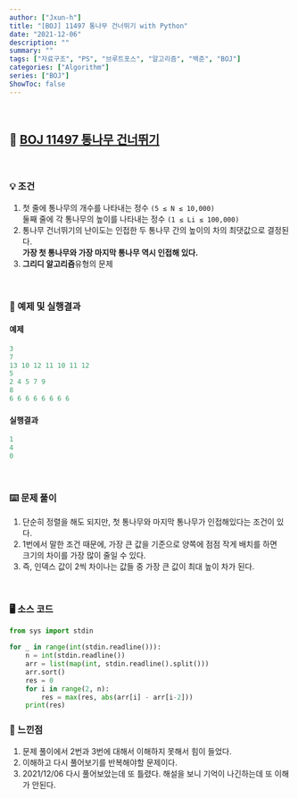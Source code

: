 ```yaml
---
author: ["Jxun-h"]
title: "[BOJ] 11497 통나무 건너뛰기 with Python"
date: "2021-12-06"
description: ""
summary: ""
tags: ["자료구조", "PS", "브루트포스", "알고리즘", "백준", "BOJ"]
categories: ["Algorithm"]
series: ["BOJ"]
ShowToc: false
---
```


<br>

## 📌 <a href="https://www.acmicpc.net/problem/11497" target="_blank">BOJ 11497 통나무 건너뛰기</a>

<br>

### 💡 조건

1.  첫 줄에 통나무의 개수를 나타내는 정수 `(5 ≤ N ≤ 10,000)`  
    둘째 줄에 각 통나무의 높이를 나타내는 정수 `(1 ≤ Li ≤ 100,000)`
2.  통나무 건너뛰기의 난이도는 인접한 두 통나무 간의 높이의 차의 최댓값으로 결정된다.  
    **가장 첫 통나무와 가장 마지막 통나무 역시 인접해 있다.**
3.  **그리디 알고리즘**유형의 문제

<br>

### 🔖 예제 및 실행결과

#### 예제

```python
3
7
13 10 12 11 10 11 12
5
2 4 5 7 9
8
6 6 6 6 6 6 6 6
```

#### 실행결과

```python
1
4
0
```

<br>

### ⌨️ 문제 풀이

1.  단순히 정렬을 해도 되지만, 첫 통나무와 마지막 통나무가 인접해있다는 조건이 있다.
2.  1번에서 말한 조건 때문에, 가장 큰 값을 기준으로 양쪽에 점점 작게 배치를 하면  
    크기의 차이를 가장 많이 줄일 수 있다.
3.  즉, 인덱스 값이 2씩 차이나는 값들 중 가장 큰 값이 최대 높이 차가 된다.

<br>

### 🖥 소스 코드

```python
from sys import stdin

for _ in range(int(stdin.readline())):
    n = int(stdin.readline())
    arr = list(map(int, stdin.readline().split()))
    arr.sort()
    res = 0
    for i in range(2, n):
        res = max(res, abs(arr[i] - arr[i-2]))
    print(res)
```

### 💾 느낀점

1.  문제 풀이에서 2번과 3번에 대해서 이해하지 못해서 힘이 들었다.
2.  이해하고 다시 풀어보기를 반복해야할 문제이다.
3.  2021/12/06 다시 풀어보았는데 또 틀렸다. 해설을 보니 기억이 나긴하는데 또 이해가 안된다.